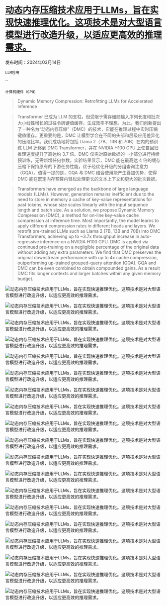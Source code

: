# [动态内存压缩技术应用于LLMs，旨在实现快速推理优化。这项技术是对大型语言模型进行改造升级，以适应更高效的推理需求。](https://arxiv.org/abs/2403.09636)

发布时间：2024年03月14日

`LLM应用`

``

`计算机硬件（GPU）`

> Dynamic Memory Compression: Retrofitting LLMs for Accelerated Inference

> Transformer 已成为 LLM 的支柱，但受限于需存储随输入序列长度和批次大小线性增长的过往令牌键值缓存，生成效率不理想。为此，我们创新提出了一种名为“动态内存压缩”（DMC）的技术，它能在推理过程中实时压缩键值缓存。更重要的是，DMC 让模型学会在不同的头部和层级应用差异化的压缩比率。我们成功地将包括 Llama 2（7B、13B 和 70B）在内的预训练 LLM 迁移到 DMC Transformer，并在 NVIDIA H100 GPU 上使自回归推理速度提升了高达约 3.7 倍。DMC 仅需对原始数据的一小部分进行持续预训练，无需新增任何参数。实验结果显示，DMC 能在最高达 4 倍的缓存压缩下保持原有的下游任务性能，优于经优化升级的分组查询注意力（GQA）。值得一提的是，GQA 与 DMC 结合使用能产生叠加优势，使得 DMC 能在既定内存预算内轻松处理更长的文本上下文和更大的批次数据。

> Transformers have emerged as the backbone of large language models (LLMs). However, generation remains inefficient due to the need to store in memory a cache of key-value representations for past tokens, whose size scales linearly with the input sequence length and batch size. As a solution, we propose Dynamic Memory Compression (DMC), a method for on-line key-value cache compression at inference time. Most importantly, the model learns to apply different compression rates in different heads and layers. We retrofit pre-trained LLMs such as Llama 2 (7B, 13B and 70B) into DMC Transformers, achieving up to ~3.7x throughput increase in auto-regressive inference on a NVIDIA H100 GPU. DMC is applied via continued pre-training on a negligible percentage of the original data without adding any extra parameters. We find that DMC preserves the original downstream performance with up to 4x cache compression, outperforming up-trained grouped-query attention (GQA). GQA and DMC can be even combined to obtain compounded gains. As a result DMC fits longer contexts and larger batches within any given memory budget.

![动态内存压缩技术应用于LLMs，旨在实现快速推理优化。这项技术是对大型语言模型进行改造升级，以适应更高效的推理需求。](../../../paper_images/2403.09636/x1.png)

![动态内存压缩技术应用于LLMs，旨在实现快速推理优化。这项技术是对大型语言模型进行改造升级，以适应更高效的推理需求。](../../../paper_images/2403.09636/x2.png)

![动态内存压缩技术应用于LLMs，旨在实现快速推理优化。这项技术是对大型语言模型进行改造升级，以适应更高效的推理需求。](../../../paper_images/2403.09636/x3.png)

![动态内存压缩技术应用于LLMs，旨在实现快速推理优化。这项技术是对大型语言模型进行改造升级，以适应更高效的推理需求。](../../../paper_images/2403.09636/x4.png)

![动态内存压缩技术应用于LLMs，旨在实现快速推理优化。这项技术是对大型语言模型进行改造升级，以适应更高效的推理需求。](../../../paper_images/2403.09636/x5.png)

![动态内存压缩技术应用于LLMs，旨在实现快速推理优化。这项技术是对大型语言模型进行改造升级，以适应更高效的推理需求。](../../../paper_images/2403.09636/x6.png)

![动态内存压缩技术应用于LLMs，旨在实现快速推理优化。这项技术是对大型语言模型进行改造升级，以适应更高效的推理需求。](../../../paper_images/2403.09636/x7.png)

![动态内存压缩技术应用于LLMs，旨在实现快速推理优化。这项技术是对大型语言模型进行改造升级，以适应更高效的推理需求。](../../../paper_images/2403.09636/x8.png)

![动态内存压缩技术应用于LLMs，旨在实现快速推理优化。这项技术是对大型语言模型进行改造升级，以适应更高效的推理需求。](../../../paper_images/2403.09636/x9.png)

![动态内存压缩技术应用于LLMs，旨在实现快速推理优化。这项技术是对大型语言模型进行改造升级，以适应更高效的推理需求。](../../../paper_images/2403.09636/x10.png)

![动态内存压缩技术应用于LLMs，旨在实现快速推理优化。这项技术是对大型语言模型进行改造升级，以适应更高效的推理需求。](../../../paper_images/2403.09636/x11.png)

![动态内存压缩技术应用于LLMs，旨在实现快速推理优化。这项技术是对大型语言模型进行改造升级，以适应更高效的推理需求。](../../../paper_images/2403.09636/x12.png)

![动态内存压缩技术应用于LLMs，旨在实现快速推理优化。这项技术是对大型语言模型进行改造升级，以适应更高效的推理需求。](../../../paper_images/2403.09636/x13.png)

![动态内存压缩技术应用于LLMs，旨在实现快速推理优化。这项技术是对大型语言模型进行改造升级，以适应更高效的推理需求。](../../../paper_images/2403.09636/x14.png)

![动态内存压缩技术应用于LLMs，旨在实现快速推理优化。这项技术是对大型语言模型进行改造升级，以适应更高效的推理需求。](../../../paper_images/2403.09636/x15.png)

![动态内存压缩技术应用于LLMs，旨在实现快速推理优化。这项技术是对大型语言模型进行改造升级，以适应更高效的推理需求。](../../../paper_images/2403.09636/x16.png)

![动态内存压缩技术应用于LLMs，旨在实现快速推理优化。这项技术是对大型语言模型进行改造升级，以适应更高效的推理需求。](../../../paper_images/2403.09636/x17.png)

![动态内存压缩技术应用于LLMs，旨在实现快速推理优化。这项技术是对大型语言模型进行改造升级，以适应更高效的推理需求。](../../../paper_images/2403.09636/x18.png)

![动态内存压缩技术应用于LLMs，旨在实现快速推理优化。这项技术是对大型语言模型进行改造升级，以适应更高效的推理需求。](../../../paper_images/2403.09636/x19.png)